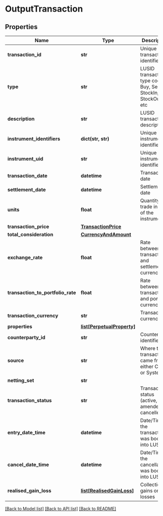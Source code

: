 # OutputTransaction

## Properties
Name | Type | Description | Notes
------------ | ------------- | ------------- | -------------
**transaction_id** | **str** | Unique transaction identifier | [optional] 
**type** | **str** | LUSID transaction type code - Buy, Sell, StockIn, StockOut, etc | [optional] 
**description** | **str** | LUSID transaction description | [optional] 
**instrument_identifiers** | **dict(str, str)** | Unique instrument identifiers. | [optional] 
**instrument_uid** | **str** | Unique instrument identifier | [optional] 
**transaction_date** | **datetime** | Transaction date | [optional] 
**settlement_date** | **datetime** | Settlement date | [optional] 
**units** | **float** | Quantity of trade in units of the instrument | [optional] 
**transaction_price** | [**TransactionPrice**](TransactionPrice.md) |  | [optional] 
**total_consideration** | [**CurrencyAndAmount**](CurrencyAndAmount.md) |  | [optional] 
**exchange_rate** | **float** | Rate between transaction and settlement currency | [optional] 
**transaction_to_portfolio_rate** | **float** | Rate between transaction and portfolio currency | [optional] 
**transaction_currency** | **str** | Transaction currency | [optional] 
**properties** | [**list[PerpetualProperty]**](PerpetualProperty.md) |  | [optional] 
**counterparty_id** | **str** | Counterparty identifier | [optional] 
**source** | **str** | Where this transaction came from, either Client or System | [optional] 
**netting_set** | **str** |  | [optional] 
**transaction_status** | **str** | Transaction status (active, amended or cancelled) | [optional] 
**entry_date_time** | **datetime** | Date/Time the transaction was booked into LUSID | [optional] 
**cancel_date_time** | **datetime** | Date/Time the cancellation was booked into LUSID | [optional] 
**realised_gain_loss** | [**list[RealisedGainLoss]**](RealisedGainLoss.md) | Collection of gains or losses | [optional] 

[[Back to Model list]](../README.md#documentation-for-models) [[Back to API list]](../README.md#documentation-for-api-endpoints) [[Back to README]](../README.md)



